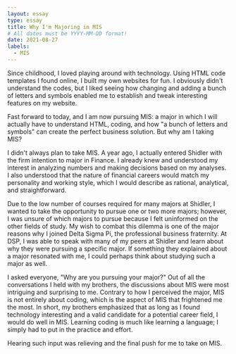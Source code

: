 ```yaml
---
layout: essay
type: essay
title: Why I'm Majoring in MIS
# All dates must be YYYY-MM-DD format!
date: 2021-08-27
labels:
  - MIS
---
```


Since childhood, I loved playing around with technology. Using HTML code templates I found online, I built my own websites for fun. I obviously didn't understand the codes, but I liked seeing how changing and adding a bunch of letters and symbols enabled me to establish and tweak interesting features on my website. 

Fast forward to today, and I am now pursuing MIS: a major in which I will actually have to understand HTML, coding, and how "a bunch of letters and symbols" can create the perfect business solution. But why am I taking MIS? 

I didn't always plan to take MIS. A year ago, I actually entered Shidler with the firm intention to major in Finance. I already knew and understood my interest in analyzing numbers and making decisions based on my analyses. I also understood that the nature of financial careers would match my personality and working style, which I would describe as rational, analytical, and straightforward. 

Due to the low number of courses required for many majors at Shidler, I wanted to take the opportunity to pursue one or two more majors; however, I was unsure of which majors to pursue because I felt uninformed on the other fields of study. My wish to combat this dilemma is one of the major reasons why I joined Delta Sigma Pi, the professional business fraternity. At DSP, I was able to speak with many of my peers at Shidler and learn about why they were pursuing a specific major. If something they explained about a major resonated with me, I could perhaps think about studying such a major as well.

I asked everyone, "Why are you pursuing your major?" Out of all the conversations I held with my brothers, the discussions about MIS were most intriguing and surprising to me. Contrary to how I perceived the major, MIS is not entirely about coding, which is the aspect of MIS that frightened me the most. In short, my brothers emphasized that as long as I found technology interesting and a valid candidate for a potential career field, I would do well in MIS. Learning coding is much like learning a language; I simply had to put in the practice and effort.

Hearing such input was relieving and the final push for me to take on MIS. 
